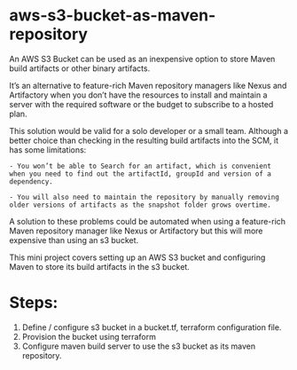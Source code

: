 # aws-s3-bucket-as-maven-repository
An AWS S3 Bucket can be used as an inexpensive option to store Maven build artifacts or other binary artifacts. 

It’s an alternative to feature-rich Maven repository managers like Nexus and Artifactory when you don’t have the resources to install and maintain a server with the required software or the budget to subscribe to a hosted plan.

This solution would be valid for a solo developer or a small team. 
Although a better choice than checking in the resulting build artifacts into the SCM, it has some limitations: 

    - You won’t be able to Search for an artifact, which is convenient when you need to find out the artifactId, groupId and version of a           dependency. 
    
    - You will also need to maintain the repository by manually removing older versions of artifacts as the snapshot folder grows overtime.

A solution to these problems could be automated when using a feature-rich Maven repository manager like Nexus or Artifactory but this will more expensive than using an s3 bucket.

This mini project covers setting up an AWS S3 bucket and configuring Maven to store its build artifacts in the s3 bucket. 

Steps:
======
1. Define / configure s3 bucket in a bucket.tf, terraform configuration file.
2. Provision the bucket using terraform
3. Configure maven build server to use the s3 bucket as its maven repository.

